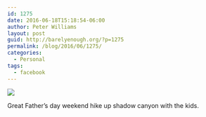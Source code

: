 ```yaml
---
id: 1275
date: 2016-06-18T15:18:54-06:00
author: Peter Williams
layout: post
guid: http://barelyenough.org/?p=1275
permalink: /blog/2016/06/1275/
categories:
  - Personal
tags:
  - facebook
---
```

![](http://ift.tt/1UfV0Rz)

Great Father&#8217;s day weekend hike up shadow canyon with the kids.